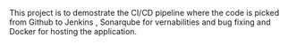 This project is to demostrate the CI/CD pipeline where the code is picked from Github to Jenkins , Sonarqube for vernabilities and bug fixing and Docker for hosting the application. 
